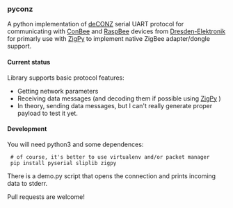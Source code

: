 ### pyconz

A python implementation of [deCONZ](https://www.dresden-elektronik.de/funktechnik/products/software/pc/deconz/) serial UART protocol for communicating with [ConBee](https://www.dresden-elektronik.de/conbee/) and [RaspBee](https://www.dresden-elektronik.de/raspbee/) devices from [Dresden-Elektronik](https://github.com/dresden-elektronik/) for primarly use with [ZigPy](https://github.com/zigpy/zigpy/) to implement native ZigBee adapter/dongle support.

#### Current status

Library supports basic protocol features:
 - Getting network parameters
 - Receiving data messages (and decoding them if possible using [ZigPy](https://github.com/zigpy/zigpy/) )
 - In theory, sending data messages, but I can't really generate proper payload to test it yet.

#### Development

You will need python3 and some dependences:

     # of course, it's better to use virtualenv and/or packet manager
     pip install pyserial sliplib zigpy

There is a demo.py script that opens the connection and prints incoming data to stderr.

Pull requests are welcome!
